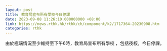 ```yaml
---
layout: post
title: 教育局宣布所有學校今日停課
date: 2023-09-08 11:26:10.000000000 +08:00
link: https://news.rthk.hk/rthk/ch/component/k2/1717364-20230908.htm
categories: rthk
---
```


由於極端情況至少維持至下午6時，教育局宣布所有學校 ，包括夜校，今日停課。
